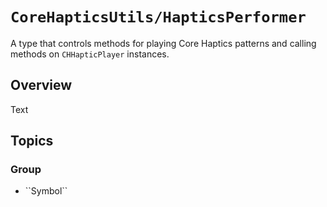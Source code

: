 # ``CoreHapticsUtils/HapticsPerformer``

A type that controls methods for playing Core Haptics patterns and calling methods on `CHHapticPlayer` instances.

## Overview

<!--@START_MENU_TOKEN@-->Text<!--@END_MENU_TOKEN@-->

## Topics

### <!--@START_MENU_TOKEN@-->Group<!--@END_MENU_TOKEN@-->

- <!--@START_MENU_TOKEN@-->``Symbol``<!--@END_MENU_TOKEN@-->
